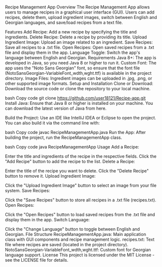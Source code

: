 Recipe Management App
Overview
The Recipe Management App allows users to manage recipes in a graphical user interface (GUI). Users can add recipes, delete them, upload ingredient images, switch between English and Georgian languages, and save/load recipes from a text file.

Features
Add Recipe: Add a new recipe by specifying the title and ingredients.
Delete Recipe: Delete a recipe by providing its title.
Upload Ingredient Image: Upload an image related to an ingredient.
Save Recipes: Save all recipes to a .txt file.
Open Recipes: Open saved recipes from a .txt file and display them in the app.
Language Toggle: Switch the app's language between English and Georgian.
Requirements
Java 8+: The app is developed in Java, so you need Java 8 or higher to run it.
Custom Font: The app uses the "Noto Sans Georgian" font, so ensure that the font file (NotoSansGeorgian-VariableFont_wdth,wght.ttf) is available in the project directory.
Image Files: Ingredient images can be uploaded in .jpg, .png, or other supported image formats.
Setup and Installation
Clone or Download: Download the source code or clone the repository to your local machine.

bash
Copy code
git clone https://github.com/user18121/Recipe-app.git
Install Java: Ensure that Java 8 or higher is installed on your machine. You can download the latest version of Java from here.

Build the Project: Use an IDE like IntelliJ IDEA or Eclipse to open the project. You can also build it via the command line with:

bash
Copy code
javac RecipeManagementApp.java
Run the App: After building the project, run the RecipeManagementApp class.

bash
Copy code
java RecipeManagementApp
Usage
Add a Recipe:

Enter the title and ingredients of the recipe in the respective fields.
Click the "Add Recipe" button to add the recipe to the list.
Delete a Recipe:

Enter the title of the recipe you want to delete.
Click the "Delete Recipe" button to remove it.
Upload Ingredient Image:

Click the "Upload Ingredient Image" button to select an image from your file system.
Save Recipes:

Click the "Save Recipes" button to store all recipes in a .txt file (recipes.txt).
Open Recipes:

Click the "Open Recipes" button to load saved recipes from the .txt file and display them in the app.
Switch Language:

Click the "Change Language" button to toggle between English and Georgian.
File Structure
RecipeManagementApp.java: Main application class with GUI components and recipe management logic.
recipes.txt: Text file where recipes are saved (located in the project directory).
NotoSansGeorgian-VariableFont_wdth,wght.ttf: Custom font for Georgian language support.
License
This project is licensed under the MIT License - see the LICENSE file for details.
